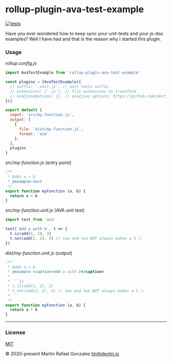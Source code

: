 # rollup-plugin-ava-test-example
[![tests](https://github.com/devtin/rollup-plugin-ava-test-example/workflows/test/badge.svg)](https://github.com/devtin/rollup-plugin-ava-test-example/actions)

Have you ever wondered how to keep sync your unit-tests and your js-doc examples? Well I have had and that is the reason
why I started this plugin.

### Usage

*rollup.config.js*
```js
import AvaTestExample from 'rollup-plugin-ava-test-example'

const plugins = [AvaTestExample({
  // suffix: '.unit.js', // unit tests suffix
  // extensions: ['.js'], // file extensions to transform
  // ava2jsonOptions: {}, // ava2json options: https://github.com/devtin/ava-to-json
})]

export default {
  input: 'src/my-function.js',
  output: [
    {
      file: `dist/my-function.js`,
      format: 'esm'
    },
  ],
  plugins
}
```


*src/my-function.js* (entry point)
```js
/**
 * Adds a + b
 * @example-test
 */
export function myFunction (a, b) {
  return a + b
}
```

*src/my-function.unit.js* (AVA unit test)
```js
import test from 'ava'

test(`Add a with b`, t => {
  t.is(add(1, 2), 3)
  t.not(add(2, 2), 5) // two and two NOT always makes a 5 ):
})
```

*dist/my-function.unit.js* (output)
```js
/**
 * Adds a + b
 * @example <caption>Add a with b</caption>
 * 
 * ```js
 * t.is(add(1, 2), 3)
 * t.not(add(2, 2), 5) // two and two NOT always makes a 5 ):
 * ```
 */
export function myFunction (a, b) {
  return a + b
}
```

* * *

### License

[MIT](https://opensource.org/licenses/MIT)

&copy; 2020-present Martin Rafael Gonzalez
<tin@devtin.io>
